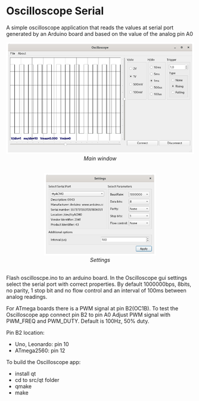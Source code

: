 # Oscilloscope Serial

A simple oscilloscope application that reads the values at serial port generated by an Arduino board and based on the value of the analog pin A0

<p align="center"><img src="./images/img1.png" width="600"><br>
  <i>Main window</i><br><br></p>

<p align="center"><img src="./images/img2.png" width="300"><br>
  <i>Settings</i><br><br></p>

Flash oscilloscpe.ino to an arduino board. In the Oscilloscope gui settings select the serial port with correct properties. By default 1000000bps, 8bits, no parity, 1 stop bit and no flow control and an interval of 100ms between analog readings. 

For ATmega boards there is a PWM signal at pin B2(OC1B). To test the Oscilloscope app connect pin B2 to pin A0
Adjust PWM signal with PWM_FREQ and PWM_DUTY. Default is 100Hz, 50% duty.

Pin B2 location:
  - Uno, Leonardo: pin 10
  - ATmega2560: pin 12

To build the Oscilloscope app:
- install qt
- cd to src/qt folder
- qmake
- make
